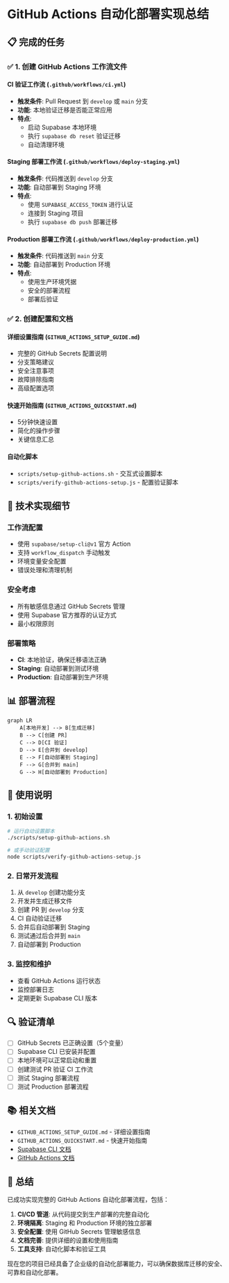 # GitHub Actions 自动化部署实现总结

## 📋 完成的任务

### ✅ 1. 创建 GitHub Actions 工作流文件

#### CI 验证工作流 (`.github/workflows/ci.yml`)
- **触发条件**: Pull Request 到 `develop` 或 `main` 分支
- **功能**: 本地验证迁移是否能正常应用
- **特点**: 
  - 启动 Supabase 本地环境
  - 执行 `supabase db reset` 验证迁移
  - 自动清理环境

#### Staging 部署工作流 (`.github/workflows/deploy-staging.yml`)
- **触发条件**: 代码推送到 `develop` 分支
- **功能**: 自动部署到 Staging 环境
- **特点**:
  - 使用 `SUPABASE_ACCESS_TOKEN` 进行认证
  - 连接到 Staging 项目
  - 执行 `supabase db push` 部署迁移

#### Production 部署工作流 (`.github/workflows/deploy-production.yml`)
- **触发条件**: 代码推送到 `main` 分支
- **功能**: 自动部署到 Production 环境
- **特点**:
  - 使用生产环境凭据
  - 安全的部署流程
  - 部署后验证

### ✅ 2. 创建配置和文档

#### 详细设置指南 (`GITHUB_ACTIONS_SETUP_GUIDE.md`)
- 完整的 GitHub Secrets 配置说明
- 分支策略建议
- 安全注意事项
- 故障排除指南
- 高级配置选项

#### 快速开始指南 (`GITHUB_ACTIONS_QUICKSTART.md`)
- 5分钟快速设置
- 简化的操作步骤
- 关键信息汇总

#### 自动化脚本
- `scripts/setup-github-actions.sh` - 交互式设置脚本
- `scripts/verify-github-actions-setup.js` - 配置验证脚本

## 🔧 技术实现细节

### 工作流配置
- 使用 `supabase/setup-cli@v1` 官方 Action
- 支持 `workflow_dispatch` 手动触发
- 环境变量安全配置
- 错误处理和清理机制

### 安全考虑
- 所有敏感信息通过 GitHub Secrets 管理
- 使用 Supabase 官方推荐的认证方式
- 最小权限原则

### 部署策略
- **CI**: 本地验证，确保迁移语法正确
- **Staging**: 自动部署到测试环境
- **Production**: 自动部署到生产环境

## 📊 部署流程

```mermaid
graph LR
    A[本地开发] --> B[生成迁移]
    B --> C[创建 PR]
    C --> D[CI 验证]
    D --> E[合并到 develop]
    E --> F[自动部署到 Staging]
    F --> G[合并到 main]
    G --> H[自动部署到 Production]
```

## 🎯 使用说明

### 1. 初始设置
```bash
# 运行自动设置脚本
./scripts/setup-github-actions.sh

# 或手动验证配置
node scripts/verify-github-actions-setup.js
```

### 2. 日常开发流程
1. 从 `develop` 创建功能分支
2. 开发并生成迁移文件
3. 创建 PR 到 `develop` 分支
4. CI 自动验证迁移
5. 合并后自动部署到 Staging
6. 测试通过后合并到 `main`
7. 自动部署到 Production

### 3. 监控和维护
- 查看 GitHub Actions 运行状态
- 监控部署日志
- 定期更新 Supabase CLI 版本

## 🔍 验证清单

- [ ] GitHub Secrets 已正确设置（5个变量）
- [ ] Supabase CLI 已安装并配置
- [ ] 本地环境可以正常启动和重置
- [ ] 创建测试 PR 验证 CI 工作流
- [ ] 测试 Staging 部署流程
- [ ] 测试 Production 部署流程

## 📚 相关文档

- `GITHUB_ACTIONS_SETUP_GUIDE.md` - 详细设置指南
- `GITHUB_ACTIONS_QUICKSTART.md` - 快速开始指南
- [Supabase CLI 文档](https://supabase.com/docs/guides/cli)
- [GitHub Actions 文档](https://docs.github.com/en/actions)

## 🎉 总结

已成功实现完整的 GitHub Actions 自动化部署流程，包括：

1. **CI/CD 管道**: 从代码提交到生产部署的完整自动化
2. **环境隔离**: Staging 和 Production 环境的独立部署
3. **安全配置**: 使用 GitHub Secrets 管理敏感信息
4. **文档完善**: 提供详细的设置和使用指南
5. **工具支持**: 自动化脚本和验证工具

现在您的项目已经具备了企业级的自动化部署能力，可以确保数据库迁移的安全、可靠和自动化部署。
